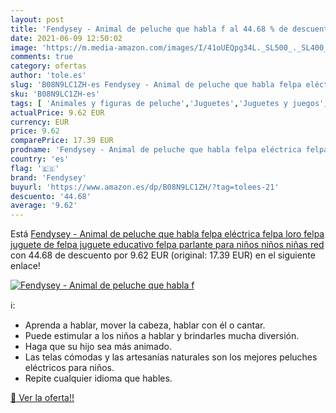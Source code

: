 ```yaml
---
layout: post
title: 'Fendysey - Animal de peluche que habla f al 44.68 % de descuento'
date: 2021-06-09 12:50:02
image: 'https://m.media-amazon.com/images/I/41oUEQpg34L._SL500_._SL400_.jpg'
comments: true
category: ofertas
author: 'tole.es'
slug: 'B08N9LC1ZH-es Fendysey - Animal de peluche que habla felpa eléctrica...'
sku: 'B08N9LC1ZH-es'
tags: [ 'Animales y figuras de peluche','Juguetes','Juguetes y juegos','Peluches','fendysey','peluche', ]
actualPrice: 9.62 EUR
currency: EUR
price: 9.62
comparePrice: 17.39 EUR
prodname: 'Fendysey - Animal de peluche que habla felpa eléctrica felpa loro felpa  juguete de felpa  juguete educativo felpa parlante  para niños niños niñas red '
country: 'es'
flag: '🇪🇸'
brand: 'Fendysey'
buyurl: 'https://www.amazon.es/dp/B08N9LC1ZH/?tag=tolees-21'
descuento: '44.68'
average: '9.62'
---
```


Está [Fendysey - Animal de peluche que habla felpa eléctrica felpa loro felpa  juguete de felpa  juguete educativo felpa parlante  para niños niños niñas red ](https://www.amazon.es/dp/B08N9LC1ZH/?tag=tolees-21) con 44.68 de descuento por 9.62 EUR (original: 17.39 EUR) en el siguiente enlace!

[![Fendysey - Animal de peluche que habla f](https://m.media-amazon.com/images/I/41oUEQpg34L._SL500_._SL400_.jpg)](https://www.amazon.es/dp/B08N9LC1ZH/?tag=tolees-21)

ℹ️:

- Aprenda a hablar, mover la cabeza, hablar con él o cantar.
- Puede estimular a los niños a hablar y brindarles mucha diversión.
- Haga que su hijo sea más animado.
- Las telas cómodas y las artesanías naturales son los mejores peluches eléctricos para niños.
- Repite cualquier idioma que hables.

[🛒 Ver la oferta!!](https://www.amazon.es/dp/B08N9LC1ZH/?tag=tolees-21)
